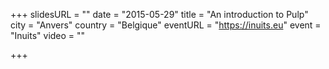 +++
slidesURL = ""
date = "2015-05-29"
title = "An introduction to Pulp"
city = "Anvers"
country = "Belgique"
eventURL = "https://inuits.eu"
event = "Inuits"
video = ""

+++

